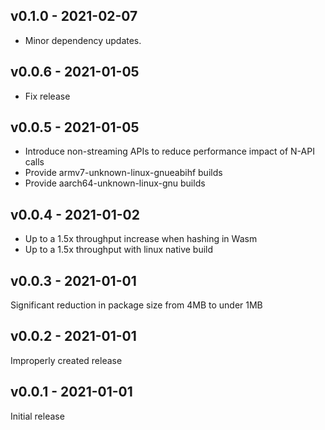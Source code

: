 ## v0.1.0 - 2021-02-07

- Minor dependency updates.

## v0.0.6 - 2021-01-05

- Fix release

## v0.0.5 - 2021-01-05

- Introduce non-streaming APIs to reduce performance impact of N-API calls
- Provide armv7-unknown-linux-gnueabihf builds
- Provide aarch64-unknown-linux-gnu builds 

## v0.0.4 - 2021-01-02

- Up to a 1.5x throughput increase when hashing in Wasm
- Up to a 1.5x throughput with linux native build

## v0.0.3 - 2021-01-01

Significant reduction in package size from 4MB to under 1MB

## v0.0.2 - 2021-01-01

Improperly created release

## v0.0.1 - 2021-01-01

Initial release